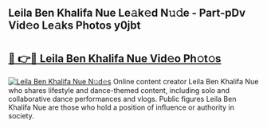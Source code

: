 ## Leila Ben Khalifa Nue Le𝚊k𝚎d N𝚞𝚍e - Part-pDv Vid𝚎o Le𝚊ks Photos y0jbt

# <h2><a href="http://fb672j.evod.top/?m=Leila+Ben+Khalifa+Nue">🔗 👉🔴 Leila Ben Khalifa Nue Vid𝚎o Ph𝚘t𝚘s</a></h2>

[![Leila Ben Khalifa Nue N𝚞d𝚎s](https://i.imgur.com/8V9OHl7.gif)](http://fb672j.evod.top/?m=Leila+Ben+Khalifa+Nue)
Online content creator Leila Ben Khalifa Nue who shares lifestyle and dance-themed content, including solo and collaborative dance performances and vlogs. Public figures Leila Ben Khalifa Nue are those who hold a position of influence or authority in society. 
